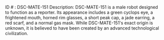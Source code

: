 ID # : DSC-MATE-151
Description: DSC-MATE-151 is a male robot designed to function as a reporter. Its appearance includes a green cyclops eye, a frightened mouth, horned rim glasses, a short peak cap, a jade earring, a red scarf, and a normal gas mask. While DSC-MATE-151's exact origin is unknown, it is believed to have been created by an advanced technological civilization.